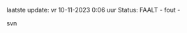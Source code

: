 laatste update: 
vr 10-11-2023  0:06   uur 
Status: FAALT - fout - 
<div class="service R">svn</div>
